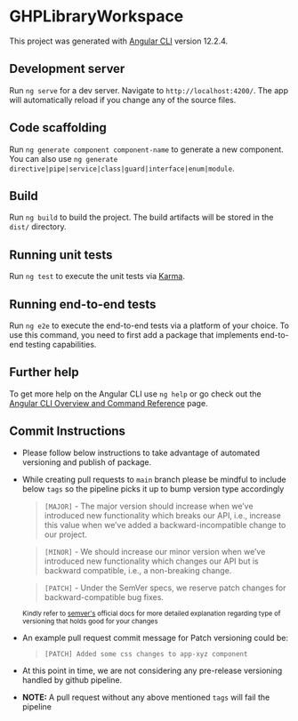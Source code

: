 # GHPLibraryWorkspace

This project was generated with [Angular CLI](https://github.com/angular/angular-cli) version 12.2.4.

## Development server

Run `ng serve` for a dev server. Navigate to `http://localhost:4200/`. The app will automatically reload if you change any of the source files.

## Code scaffolding

Run `ng generate component component-name` to generate a new component. You can also use `ng generate directive|pipe|service|class|guard|interface|enum|module`.

## Build

Run `ng build` to build the project. The build artifacts will be stored in the `dist/` directory.

## Running unit tests

Run `ng test` to execute the unit tests via [Karma](https://karma-runner.github.io).

## Running end-to-end tests

Run `ng e2e` to execute the end-to-end tests via a platform of your choice. To use this command, you need to first add a package that implements end-to-end testing capabilities.

## Further help

To get more help on the Angular CLI use `ng help` or go check out the [Angular CLI Overview and Command Reference](https://angular.io/cli) page.

## Commit Instructions

- Please follow below instructions to take advantage of automated versioning and publish of package.

- While creating pull requests to `main` branch please be mindful to include below `tags` so the pipeline picks it up to bump version type accordingly

  > `[MAJOR]` - The major version should increase when we’ve introduced new functionality which breaks our API, i.e., increase this value when we’ve added a backward-incompatible change to our project.

  > `[MINOR]` - We should increase our minor version when we’ve introduced new functionality which changes our API but is backward compatible, i.e., a non-breaking change.

  > `[PATCH]` - Under the SemVer specs, we reserve patch changes for backward-compatible bug fixes.

  <sub>Kindly refer to [semver's](https://semver.org/) official docs for more detailed explanation regarding type of versioning that holds good for your changes</sub>

- An example pull request commit message for Patch versioning could be:
  > `[PATCH] Added some css changes to app-xyz component`
- At this point in time, we are not considering any pre-release versioning handled by github pipeline.
- **NOTE:** A pull request without any above mentioned `tags` will fail the pipeline
